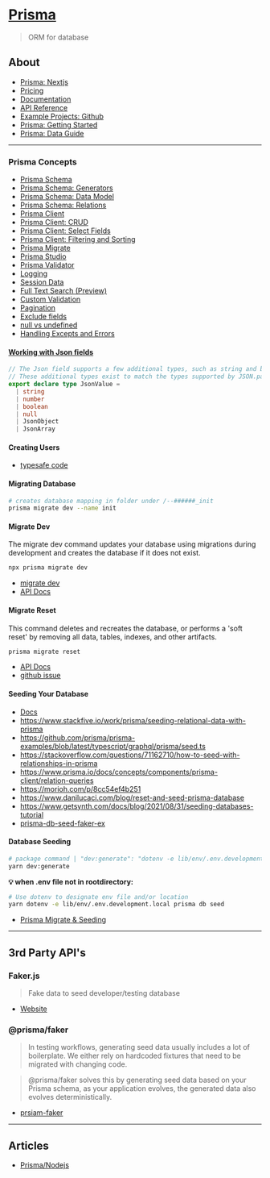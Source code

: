 # [Prisma](https://www.prisma.io)
> ORM for database

## About
- [Prisma: Nextjs](https://www.prisma.io/nextjs)
- [Pricing](https://www.prisma.io/pricing)
- [Documentation](https://www.prisma.io/docs/)
- [API Reference](https://www.prisma.io/docs/reference/api-reference/prisma-client-reference)
- [Example Projects: Github](https://github.com/prisma/prisma-examples)
- [Prisma: Getting Started](https://www.prisma.io/docs/getting-started)
- [Prisma: Data Guide](https://www.prisma.io/dataguide/)

---

### Prisma Concepts
- [Prisma Schema](https://www.prisma.io/docs/concepts/components/prisma-schema)
- [Prisma Schema: Generators](https://www.prisma.io/docs/concepts/components/prisma-schema/generators)
- [Prisma Schema: Data Model](https://www.prisma.io/docs/concepts/components/prisma-schema/data-model)
- [Prisma Schema: Relations](https://www.prisma.io/docs/concepts/components/prisma-schema/relations)
- [Prisma Client](https://www.prisma.io/docs/concepts/components/prisma-client)
- [Prisma Client: CRUD](https://www.prisma.io/docs/concepts/components/prisma-client/crud)
- [Prisma Client: Select Fields](https://www.prisma.io/docs/concepts/components/prisma-client/select-fields)
- [Prisma Client: Filtering and Sorting](https://www.prisma.io/docs/concepts/components/prisma-client/filtering-and-sorting)
- [Prisma Migrate](https://www.prisma.io/docs/concepts/components/prisma-migrate)
- [Prisma Studio](https://www.prisma.io/docs/concepts/components/prisma-studio)
- [Prisma Validator](https://www.prisma.io/docs/concepts/components/prisma-client/advanced-type-safety/prisma-validator)
- [Logging](https://www.prisma.io/docs/concepts/components/prisma-client/middleware/logging-middleware)
- [Session Data](https://www.prisma.io/docs/concepts/components/prisma-client/middleware/session-data-middleware)
- [Full Text Search (Preview)](https://www.prisma.io/docs/concepts/components/prisma-client/full-text-search)
- [Custom Validation](https://www.prisma.io/docs/concepts/components/prisma-client/custom-validation)
- [Pagination](https://www.prisma.io/docs/concepts/components/prisma-client/pagination)
- [Exclude fields](https://www.prisma.io/docs/concepts/components/prisma-client/excluding-fields)
- [null vs undefined](https://www.prisma.io/docs/concepts/components/prisma-client/null-and-undefined)
- [Handling Excepts and Errors](https://www.prisma.io/docs/concepts/components/prisma-client/handling-exceptions-and-errors)

#### [Working with Json fields](https://www.prisma.io/docs/concepts/components/prisma-client/working-with-fields/working-with-json-fields)
```ts
// The Json field supports a few additional types, such as string and boolean. 
// These additional types exist to match the types supported by JSON.parse():
export declare type JsonValue =
  | string
  | number
  | boolean
  | null
  | JsonObject
  | JsonArray
```

#### Creating Users
- [typesafe code](https://levelup.gitconnected.com/writing-type-safe-javascript-code-with-prisma-and-mysql-929a73930cba)

#### Migrating Database
```bash
# creates database mapping in folder under /--######_init 
prisma migrate dev --name init
```

#### Migrate Dev
The migrate dev command updates your database using migrations during development and creates the database if it does not exist.
```bash
npx prisma migrate dev
```
- [migrate dev](https://www.prisma.io/docs/guides/database/developing-with-prisma-**migrate**)
- [API Docs](https://www.prisma.io/docs/reference/api-reference/command-reference#migrate-dev)

#### Migrate Reset
This command deletes and recreates the database, or performs a 'soft reset' by removing all data, tables, indexes, and other artifacts.
```bash
prisma migrate reset
```
- [API Docs](https://www.prisma.io/docs/reference/api-reference/command-reference#migrate-reset)
- [github issue](https://github.com/prisma/prisma/discussions/9665)

#### Seeding Your Database
- [Docs](https://www.prisma.io/docs/guides/database/seed-database)
- https://www.stackfive.io/work/prisma/seeding-relational-data-with-prisma
- https://github.com/prisma/prisma-examples/blob/latest/typescript/graphql/prisma/seed.ts
- https://stackoverflow.com/questions/71162710/how-to-seed-with-relationships-in-prisma
- https://www.prisma.io/docs/concepts/components/prisma-client/relation-queries
- https://morioh.com/p/8cc54ef4b251
- https://www.danilucaci.com/blog/reset-and-seed-prisma-database
- https://www.getsynth.com/docs/blog/2021/08/31/seeding-databases-tutorial
- [prisma-db-seed-faker-ex](https://lewistyler.xyz/2022/02/04/prisma-db-seed-faker-example/)

#### Database Seeding
```bash
# package command | "dev:generate": "dotenv -e lib/env/.env.development.local npx prisma generate",
yarn dev:generate
```

**💡 when .env file not in rootdirectory:**
```bash 
# Use dotenv to designate env file and/or location
yarn dotenv -e lib/env/.env.development.local prisma db seed  
```

- [Prisma Migrate & Seeding](https://www.prisma.io/docs/guides/database/seed-database#integrated-seeding-with-prisma-migrate)

---

## 3rd Party API's

### Faker.js
> Fake data to seed developer/testing database

- [Website](https://fakerjs.dev/)

### @prisma/faker
>In testing workflows, generating seed data usually includes a lot of boilerplate. We either rely on hardcoded fixtures that need to be migrated with changing code.

>@prisma/faker solves this by generating seed data based on your Prisma schema, as your application evolves, the generated data also evolves deterministically.

- [prsiam-faker](https://github.com/maticzav/prisma-faker)

---

## Articles

- [Prisma/Nodejs](https://www.digitalocean.com/community/tutorials/how-to-build-a-rest-api-with-prisma-and-postgresql)

